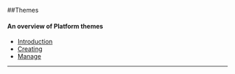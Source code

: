 ##Themes
#### An overview of Platform themes

* [Introduction](#introduction "/manuals/platform/themes/introduction")
* [Creating](#features "/manuals/platform/introduction/creating")
* [Manage](#installation "/manuals/platform/introduction/manage")

----------
